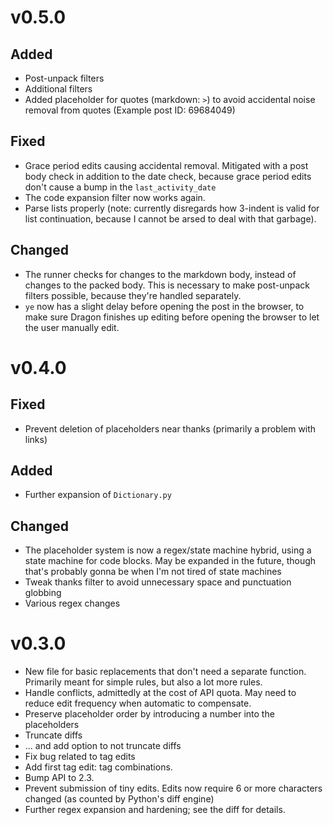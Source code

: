 # v0.5.0

## Added
* Post-unpack filters
* Additional filters
* Added placeholder for quotes (markdown: `>`) to avoid accidental noise removal from quotes (Example post ID: 69684049)

## Fixed
* Grace period edits causing accidental removal. Mitigated with a post body check in addition to the date check, because grace period edits don't cause a bump in the `last_activity_date`
* The code expansion filter now works again.
* Parse lists properly (note: currently disregards how 3-indent is valid for list continuation, because I cannot be arsed to deal with that garbage).

## Changed
* The runner checks for changes to the markdown body, instead of changes to the packed body. This is necessary to make post-unpack filters possible, because they're handled separately.
* `ye` now has a slight delay before opening the post in the browser, to make sure Dragon finishes up editing before opening the browser to let the user manually edit.

# v0.4.0

## Fixed
* Prevent deletion of placeholders near thanks (primarily a problem with links)

## Added
* Further expansion of `Dictionary.py`

## Changed
* The placeholder system is now a regex/state machine hybrid, using a state machine for code blocks. May be expanded in the future, though that's probably gonna be when I'm not tired of state machines
* Tweak thanks filter to avoid unnecessary space and punctuation globbing
* Various regex changes


# v0.3.0

* New file for basic replacements that don't need a separate function. Primarily meant for simple rules, but also a lot more rules.
* Handle conflicts, admittedly at the cost of API quota. May need to reduce edit frequency when automatic to compensate.
* Preserve placeholder order by introducing a number into the placeholders
* Truncate diffs
* ... and add option to not truncate diffs
* Fix bug related to tag edits
* Add first tag edit: tag combinations.
* Bump API to 2.3.
* Prevent submission of tiny edits. Edits now require 6 or more characters changed (as counted by Python's diff engine)
* Further regex expansion and hardening; see the diff for details.
